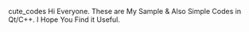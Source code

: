 cute_codes
Hi Everyone. These are My Sample &amp; Also Simple Codes in Qt/C++. I Hope You Find it Useful.
